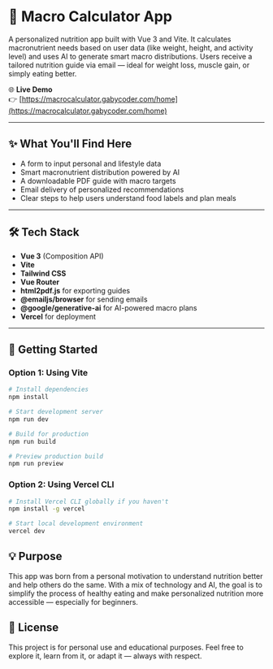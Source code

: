 # 🥗 Macro Calculator App

A personalized nutrition app built with Vue 3 and Vite. It calculates macronutrient needs based on user data (like weight, height, and activity level) and uses AI to generate smart macro distributions. Users receive a tailored nutrition guide via email — ideal for weight loss, muscle gain, or simply eating better.

🌐 **Live Demo**  
👉 [https://macrocalculator.gabycoder.com/home](https://macrocalculator.gabycoder.com/home)

---

## ✨ What You'll Find Here

- A form to input personal and lifestyle data  
- Smart macronutrient distribution powered by AI  
- A downloadable PDF guide with macro targets  
- Email delivery of personalized recommendations  
- Clear steps to help users understand food labels and plan meals

---

## 🛠️ Tech Stack

- **Vue 3** (Composition API)  
- **Vite**  
- **Tailwind CSS**  
- **Vue Router**  
- **html2pdf.js** for exporting guides  
- **@emailjs/browser** for sending emails  
- **@google/generative-ai** for AI-powered macro plans  
- **Vercel** for deployment

---

## 🚀 Getting Started

### Option 1: Using Vite

```bash
# Install dependencies
npm install

# Start development server
npm run dev

# Build for production
npm run build

# Preview production build
npm run preview
```
### Option 2: Using Vercel CLI
```bash
# Install Vercel CLI globally if you haven't
npm install -g vercel

# Start local development environment
vercel dev
```

## 💡 Purpose
This app was born from a personal motivation to understand nutrition better and help others do the same. With a mix of technology and AI, the goal is to simplify the process of healthy eating and make personalized nutrition more accessible — especially for beginners.

## 🤍 License
This project is for personal use and educational purposes. Feel free to explore it, learn from it, or adapt it — always with respect.
